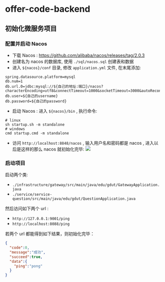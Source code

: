 # offer-code-backend

## 初始化微服务项目

### 配置并启动 Nacos

- 下载 Nacos : https://github.com/alibaba/nacos/releases/tag/2.0.3
- 创建名为 nacos 的数据库, 使用 `./sql/nacos.sql` 创建表和数据
- 进入 `${nacos}/conf` 目录, 修改 `application.yml` 文件, 在末尾添加:
```properties
spring.datasource.platform=mysql
db.num=1
db.url.0=jdbc:mysql://${自己的地址:端口}/nacos?characterEncoding=utf8&connectTimeout=1000&socketTimeout=3000&autoReconnect=true
db.user=${自己的username}
db.password=${自己的password}
```
- 启动 Nacos : 进入 `${nacos}/bin` , 执行命令: 
```shell
# linux
sh startup.sh -m standalone
# windows
cmd startup.cmd -m standalone
```
- 访问 `http://localhost:8848/nacos` , 输入用户名和密码都是 nacos , 进入以后是这样的那么 nacos 就初始化完毕:
  ![](https://pictures-1312398124.cos.ap-guangzhou.myqcloud.com/20230226164145.png)

### 启动项目

启动两个类:
- `./infrastructure/gateway/src/main/java/edu/gdut/GatewayApplication.java`
- `./service/service-question/src/main/java/edu/gdut/QuestionApplication.java`

然后访问如下两个 url :
- `http://127.0.0.1:9001/ping`
- `http://localhost:8088/ping`

若两个 url 都能得到如下结果，则初始化完毕：
```json
{
  "code":0,
  "message":"成功",
  "succeed":true,
  "data":{
    "ping":"pong"
  }
}
```